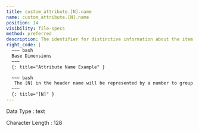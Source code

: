 ```yaml
---
title: custom_attribute.[N].name
name: custom_attribute.[N].name
position: 14
visibility: file-specs
method: preferred
description: The identifier for distinctive information about the item that describes its features that is associated with the corresponding value and type. These could range from Tax Codes to Item Materials.
right_code: |
  ~~~ bash
  Base Dimensions
  ~~~
  {: title="Attribute Name Example" }

  ~~~ bash
   The [N] in the header name will be represented by a number to group the Name, Value, and Type together.
  ~~~
  {: title="[N]" }
---
```


Data Type
: text

Character Length
: 128

